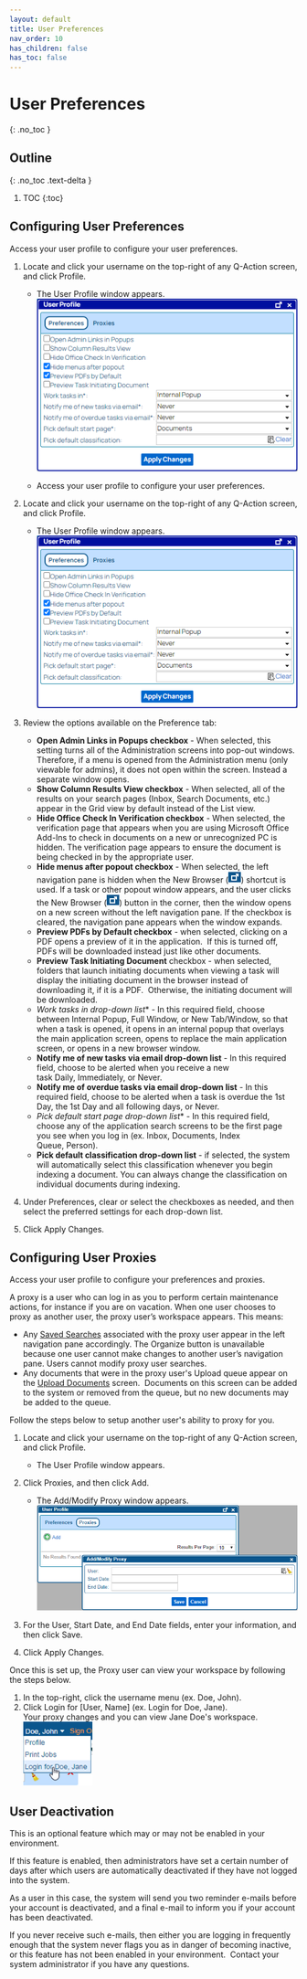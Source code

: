 ```yaml
---
layout: default
title: User Preferences
nav_order: 10
has_children: false
has_toc: false
---
```

# User Preferences
{: .no_toc }

## Outline
{: .no_toc .text-delta }

1. TOC
{:toc}

## Configuring User Preferences

Access your user profile to configure your user preferences.

1. Locate and click your username on the top-right of any Q-Action screen, and click Profile.  
    * The User Profile window appears.  
    ![User Profile Window - Preferences](/assets/images/preferences.png "User Profile Window - Preferences")

    * Access your user profile to configure your user preferences.

1. Locate and click your username on the top-right of any Q-Action screen, and click Profile.  
    * The User Profile window appears.  
    ![User Profile Window - Preferences](/assets/images/preferences.png "User Profile Window - Preferences")
    
2. Review the options available on the Preference tab:
    - **Open Admin Links in Popups checkbox** - When selected, this setting turns all of the Administration screens into pop-out windows. Therefore, if a menu is opened from the Administration menu (only viewable for admins), it does not open within the screen. Instead a separate window opens.
    - **Show Column Results View checkbox** - When selected, all of the results on your search pages (Inbox, Search Documents, etc.) appear in the Grid view by default instead of the List view.
    - **Hide Office Check In Verification checkbox** - When selected, the verification page that appears when you are using Microsoft Office Add-Ins to check in documents on a new or unrecognized PC is hidden. The verification page appears to ensure the document is being checked in by the appropriate user.
    - **Hide menus after popout checkbox** - When selected, the left navigation pane is hidden when the New Browser (![](/assets/images/new-browser-button.PNG)) shortcut is used. If a task or other popout window appears, and the user clicks the New Browser (![](/assets/images/new-browser-button.PNG)) button in the corner, then the window opens on a new screen without the left navigation pane. If the checkbox is cleared, the navigation pane appears when the window expands.
    - **Preview PDFs by Default checkbox** - when selected, clicking on a PDF opens a preview of it in the application.  If this is turned off, PDFs will be downloaded instead just like other documents.
    - **Preview Task Initiating Document** checkbox - when selected, folders that launch initiating documents when viewing a task will display the initiating document in the browser instead of downloading it, if it is a PDF.  Otherwise, the initiating document will be downloaded.
    - **Work tasks in* drop-down list** - In this required field, choose between Internal Popup, Full Window, or New Tab/Window, so that when a task is opened, it opens in an internal popup that overlays the main application screen, opens to replace the main application screen, or opens in a new browser window.
    - **Notify me of new tasks via email drop-down list** - In this required field, choose to be alerted when you receive a new task Daily, Immediately, or Never.
    - **Notify me of overdue tasks via email drop-down list** - In this required field, choose to be alerted when a task is overdue the 1st Day, the 1st Day and all following days, or Never.
    - **Pick default start page* drop-down list** - In this required field, choose any of the application search screens to be the first page you see when you log in (ex. Inbox, Documents, Index Queue, Person).
    - **Pick default classification drop-down list** - if selected, the system will automatically select this classification whenever you begin indexing a document. You can always change the classification on individual documents during indexing.
3. Under Preferences, clear or select the checkboxes as needed, and then select the preferred settings for each drop-down list.
    
4. Click Apply Changes.

## Configuring User Proxies
Access your user profile to configure your preferences and proxies.

A proxy is a user who can log in as you to perform certain maintenance actions, for instance if you are on vacation. When one user chooses to proxy as another user, the proxy user’s workspace appears. This means:

- Any [Saved Searches](/docs/performing-searches/saved-search/) associated with the proxy user appear in the left navigation pane accordingly. The Organize button is unavailable because one user cannot make changes to another user’s navigation pane. Users cannot modify proxy user searches.
- Any documents that were in the proxy user's Upload queue appear on the [Upload Documents](/docs/working-with-documents/add-documents/upload-documents) screen.  Documents on this screen can be added to the system or removed from the queue, but no new documents may be added to the queue.

Follow the steps below to setup another user's ability to proxy for you.
1. Locate and click your username on the top-right of any Q-Action screen, and click Profile.  
    - The User Profile window appears.
    
2. Click Proxies, and then click Add.  
    - The Add/Modify Proxy window appears.  
    ![User Profile Window - Proxies Tab to Add/Modify Proxy Window](/assets/images/profile-proxy-window.PNG "User Profile Window - Proxies Tab to Add/Modify Proxy Window")

3. For the User, Start Date, and End Date fields, enter your information, and then click Save.

4. Click Apply Changes.

Once this is set up, the Proxy user can view your workspace by following the steps below.
1. In the top-right, click the username menu (ex. Doe, John).
2. Click Login for [User, Name] (ex. Login for Doe, Jane).  
    Your proxy changes and you can view Jane Doe's workspace.  
    ![Navigating to Another User's Proxy](/assets/images/image2.png "Navigating to Another User's Proxy")

## User Deactivation
This is an optional feature which may or may not be enabled in your environment.

If this feature is enabled, then administrators have set a certain number of days after which users are automatically deactivated if they have not logged into the system.

As a user in this case, the system will send you two reminder e-mails before your account is deactivated, and a final e-mail to inform you if your account has been deactivated.

If you never receive such e-mails, then either you are logging in frequently enough that the system never flags you as in danger of becoming inactive, or this feature has not been enabled in your environment.  Contact your system administrator if you have any questions.
